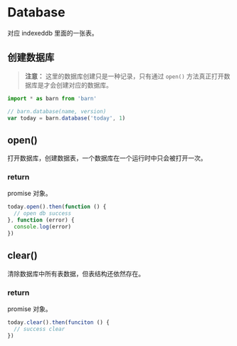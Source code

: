# Database

对应 indexeddb 里面的一张表。

## 创建数据库

> **注意：** 这里的数据库创建只是一种记录，只有通过 `open()` 方法真正打开数据库是才会创建对应的数据库。

```javascript
import * as barn from 'barn'

// barn.database(name, version)
var today = barn.database('today', 1)
```

## open()

打开数据库，创建数据表，一个数据库在一个运行时中只会被打开一次。

### return

promise 对象。

```javascript
today.open().then(function () {
  // open db success
}, function (error) {
  console.log(error)
})
```

## clear()

清除数据库中所有表数据，但表结构还依然存在。

### return

promise 对象。

```javascript
today.clear().then(funciton () {
  // success clear
})
```
